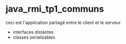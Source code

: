 # java_rmi_tp1_communs
ceci est l'application partagé entre le client et le serveur
- interfaces distantes
- classes serializables
